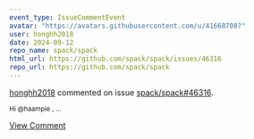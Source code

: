 ```yaml
---
event_type: IssueCommentEvent
avatar: "https://avatars.githubusercontent.com/u/41668708?"
user: honghh2018
date: 2024-09-12
repo_name: spack/spack
html_url: https://github.com/spack/spack/issues/46316
repo_url: https://github.com/spack/spack
---
```


<a href='https://github.com/honghh2018' target='_blank'>honghh2018</a> commented on issue <a href='https://github.com/spack/spack/issues/46316' target='_blank'>spack/spack#46316</a>.

<small>Hi  @haampie ,...</small>

<a href='https://github.com/spack/spack/issues/46316' target='_blank'>View Comment</a>